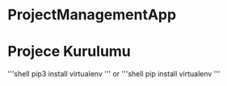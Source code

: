 # ProjectManagementApp

# Projece Kurulumu

'''shell
pip3 install virtualenv 
'''
or
'''shell
pip install virtualenv 
'''
